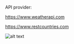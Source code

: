 API provider:

https://www.weatherapi.com

https://www.restcountries.com

![alt text](https://firebasestorage.googleapis.com/v0/b/fir-react-upload-1f038.appspot.com/o/images%2F32.png?alt=media&token=7925bc2c-01b3-42a3-bcbc-6ccb4d3c6cf7)
